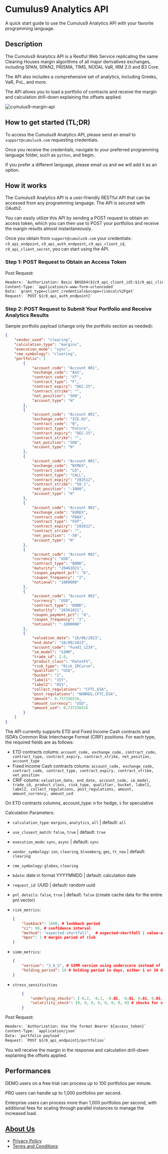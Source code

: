 # Cumulus9 Analytics API

A quick start guide to use the Cumulus9 Analytics API with your favorite programming language.

## Description

The Cumulus9 Analytics API is a Restful Web Service replicating the same Clearing Houses margin algorithms of all major derivatives exchanges, including SPAN, SPAN2, PRISMA, TIMS, NODAL VaR, IRM 2.0 and B3 Core.

The API also includes a comprehensive set of analytics, including Greeks, VaR, PnL, and more.

The API allows you to load a portfolio of contracts and receive the margin and calculation drill-down explaining the offsets applied.

![cumulus9-margin-api](https://raw.githubusercontent.com/cumulus9/cumulus9-margin-api/main/.github/images/instructions.gif)

## How to get started (TL;DR)

To access the Cumulus9 Analytics API, please send an email to `support@cumulus9.com` requesting credentials.

Once you receive the credentials, navigate to your preferred programming language folder, such as `python`, and begin.

If you prefer a different language, please email us and we will add it as an option.

## How it works

The Cumulus9 Analytics API is a user-friendly RESTful API that can be accessed from any programming language. The API is secured with OAuth2.

You can easily utilize this API by sending a POST request to obtain an access token, which you can then use to POST your portfolios and receive the margin results almost instantaneously.

Once you obtain from `support@cumulus9.com` your credentials: `c9_api_endpoint`, `c9_api_auth_endpoint`, `c9_api_client_id`, `c9_api_client_secret`, you can start using the API.

### Step 1: POST Request to Obtain an Access Token

Post Request:

```txt
Headers: `Authorization: Basic BASE64(${c9_api_client_id}:${c9_api_client_secret})`
Content-Type: `application/x-www-form-urlencoded`
Data: `grant_type=client_credentials&scope=riskcalc%2Fget`
Request: `POST ${c9_api_auth_endpoint}`
```

### Step 2: POST Request to Submit Your Portfolio and Receive Analytics Results

Sample portfolio payload (change only the portfolio section as needed):

```json
{
    "vendor_used": "clearing",
    "calculation_type": "margins",
    "execution_mode": "sync",
    "cme_symbology": "clearing",
    "portfolio": [
        {
            "account_code": "Account 001",
            "exchange_code": "ASX",
            "contract_code": "XT",
            "contract_type": "F",
            "contract_expiry": "DEC-25",
            "contract_strike": "",
            "net_position": "500",
            "account_type": "H"
        },
        {
            "account_code": "Account 001",
            "exchange_code": "ICE.EU",
            "contract_code": "B",
            "contract_type": "Future",
            "contract_expiry": "DEC-25",
            "contract_strike": "",
            "net_position": "500",
            "account_type": "H"
        },
        {
            "account_code": "Account 001",
            "exchange_code": "NYMEX",
            "contract_code": "LO",
            "contract_type": "CALL",
            "contract_expiry": "202512",
            "contract_strike": "50.1",
            "net_position": "-1000",
            "account_type": "H"
        },
        {
            "account_code": "Account 002",
            "exchange_code": "EUREX",
            "contract_code": "FDAX",
            "contract_type": "FUT",
            "contract_expiry": "202612",
            "contract_strike": "",
            "net_position": "-50",
            "account_type": "H"
        },
        {
            "account_code": "Account 002",
            "currency": "USD",
            "contract_type": "BOND",
            "maturity": "20461021",
            "coupon_payment_pct": "6",
            "coupon_frequency": "2",
            "notional": "1000000"
        },
        {
            "account_code": "Account 002",
            "currency": "USD",
            "contract_type": "BOND",
            "maturity": "20361021",
            "coupon_payment_pct": "4",
            "coupon_frequency": "2",
            "notional": "-1000000"
        },
        {
            "valuation_date": "16/06/2023",
            "end_date": "18/09/2023",
            "account_code": "Fund1_1234",
            "im_model": "SIMM",
            "trade_id": 2.0,
            "product_class": "RatesFX",
            "risk_type": "Risk_IRCurve",
            "qualifier": "USD",
            "bucket": "1",
            "label1": "15Y",
            "label2": "OIS",
            "collect_regulations": "CFTC,ESA",
            "post_regulations": "NONREG,CFTC,ESA",
            "amount": 0.737256516,
            "amount_currency": "USD",
            "amount_usd": 0.737256516
        }
    ]
}
```

The API currently supports ETD and Fixed Income Cash contracts and ISDA’s Common Risk Interchange Format (CRIF) positions. For each type, the required fields are as follows:

-   ETD contracts colums: `account_code, exchange_code, contract_code, contract_type, contract_expiry, contract_strike, net_position, account_type`
-   Fixed Income Cash contracts colums: `account_code, exchange_code, contract_code, contract_type, contract_expiry, contract_strike, net_position`
-   CRIF colums: `valuation_date, end_date, account_code, im_model, trade_id, product_class, risk_type, qualifier, bucket, label1, label2, collect_regulations, post_regulations, amount, amount_currency, amount_usd`

On ETD contracts columns, account_type: `H` for hedge, `S` for speculative

Calculation Parameters:

-   `calculation_type`: `margins`, `analytics`, `all` | default: `all`
-   `use_closest_match`: `false`, `true` | default: `true`
-   `execution_mode`: `sync`, `async` | default: `sync`
-   `vendor_symbology`: `ion`, `clearing`, `bloomberg`, `gmi`, `tt_new` | default: `clearing`
-   `cme_symbology`: `globex`, `clearing`
-   `bdate`: date in format YYYYMMDD | default: calculation date
-   `request_id`: UUID | default: random uuid
-   `pnl_details`: `false`, `true` | default: `false` (create cache data for the entire pnl vector)

-   `risk_metrics`:

    ```json
    {
        "lookback": 1000, # lookback period
        "ci": 99, # confidence interval
        "method": "expected-shortfall",  # expected-shortfall | value-at-risk,
        "mpor": 1 # margin period of risk
    }
    ```

-   `simm_metrics`:

    ```json
    {
        "version": "2_6_5", # SIMM version using underscore instead of dots, e.g. 2_6_5 for 2.6.5
        "holding_period": 10 # holding period in days, either 1 or 10 days
    }
    ```

-   `stress_sensitivities`

    ```json
        {
            "underlying_shocks": [-0.2, -0.1, -0.05, -0.01, 0.01, 0.05, 0.1, 0.2] # shocks for underlying,
            "volatility_shock": [0, 0, 0, 0, 0, 0, 0, 0] # shocks for volatility
        }
    ```

Post Request:

```txt
Headers: `Authorization: Use the format Bearer ${access_token}`
Content-Type: `application/json`
Data: `portfolio payload`
Request: `POST ${c9_api_endpoint}/portfolios`
```

You will receive the margin in the response and calculation drill-down explaining the offsets applied.

## Performances

DEMO users on a free trial can process up to 100 portfolios per minute.

PRO users can handle up to 1,000 portfolios per second.

Enterprise users can process more than 1,000 portfolios per second, with additional fees for scaling through parallel instances to manage the increased load.

## [About Us](https://cumulus9.com)

-   [Privacy Policy](https://cumulus9.com/privacy-policy)
-   [Terms and Conditions](https://cumulus9.com/terms-and-conditions)

